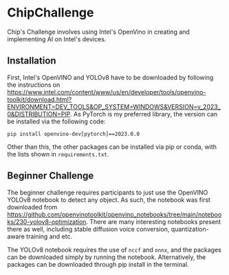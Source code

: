 # ChipChallenge
Chip's Challenge involves using Intel's OpenVino in creating and implementing 
AI on Intel's devices.

## Installation
First, Intel's OpenVINO and YOLOv8 have to be downloaded by following the 
instructions on https://www.intel.com/content/www/us/en/developer/tools/openvino-toolkit/download.html?ENVIRONMENT=DEV_TOOLS&OP_SYSTEM=WINDOWS&VERSION=v_2023_0&DISTRIBUTION=PIP.
As PyTorch is my preferred library, the version can be installed via the
following code:
```
pip install openvino-dev[pytorch]==2023.0.0
```
Other than this, the other packages can be installed via pip or conda, with the
lists shown in `requirements.txt`.

## Beginner Challenge
The beginner challenge requires participants to just use the OpenVINO YOLOv8 
notebook to detect any object. As such, the notebook was first downloaded from
https://github.com/openvinotoolkit/openvino_notebooks/tree/main/notebooks/230-yolov8-optimization.
There are many interesting notebooks present there as well, including stable 
diffusion voice conversion, quantization-aware training and etc.

The YOLOv8 notebook requires the use of `nccf` and `onnx`, and the packages can
be downloaded simply by running the notebook. Alternatively, the packages can 
be downloaded through pip install in the terminal. 